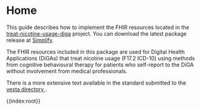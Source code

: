 # Home

This guide describes how to implement the FHIR resources located in the [treat-nicotine-usage-diga](https://simplifier.net/treat-nicotine-usage-diga/) project. You can download the latest package release at [Simplify](https://simplifier.net/treat-nicotine-usage-diga/~packages).

The FHIR resources included in this package are used for Digital Health Applications (DiGAs) that treat nicotine usage (F17.2 ICD-10) using methods from cognitive behavioural therapy for patients who self-report to the DiGA without involvement from medical professionals.

There is a more extensive text available in the standard submitted to the [vesta directory ](https://www.alextherapeutics.com).

{{index:root}}
